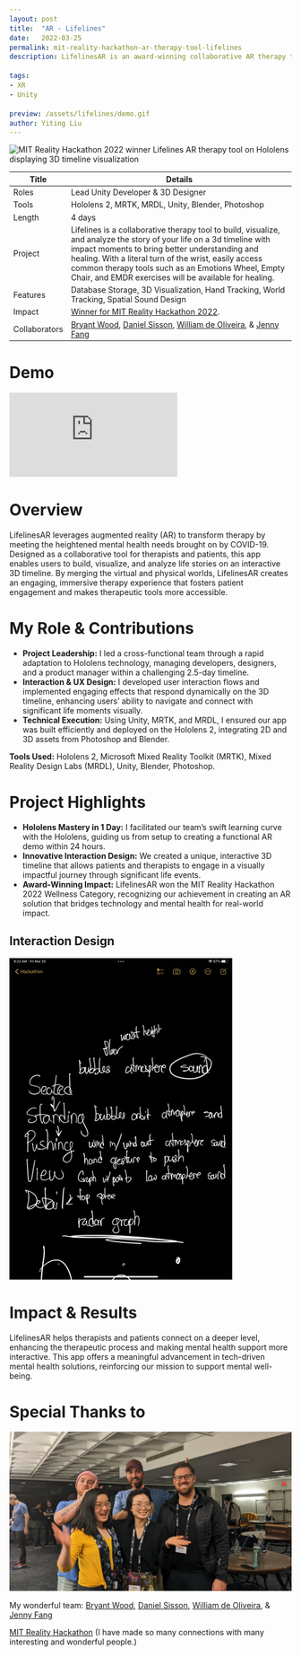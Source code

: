 ```yaml
---
layout: post
title:  "AR - Lifelines"
date:   2022-03-25
permalink: mit-reality-hackathon-ar-therapy-tool-lifelines
description: LifelinesAR is an award-winning collaborative AR therapy tool designed to help users visualize and analyze their life stories on a 3D timeline. Winner of MIT Reality Hackathon 2022.

tags: 
- XR
- Unity

preview: /assets/lifelines/demo.gif
author: Yiting Liu 
---
```


![MIT Reality Hackathon 2022 winner Lifelines AR therapy tool on Hololens displaying 3D timeline visualization](assets/lifelines/demo.gif)

<!-- **Lifelines is a collaborative therapy tool to build, visualize, and analyze the story of your life on a 3d timeline with impact moments to bring better understanding and healing. With a literal turn of the wrist, easily access common therapy tools such as an Emotions Wheel, Empty Chair, and EMDR exercises will be available for healing.**  -->

| Title                     | Details |
|---------------------------|-----------------------------------|
| Roles                     | Lead Unity Developer & 3D Designer |
| Tools                     | Hololens 2, MRTK, MRDL, Unity, Blender, Photoshop |                     
| Length                    | 4 days |
| Project                   | Lifelines is a collaborative therapy tool to build, visualize, and analyze the story of your life on a 3d timeline with impact moments to bring better understanding and healing. With a literal turn of the wrist, easily access common therapy tools such as an Emotions Wheel, Empty Chair, and EMDR exercises will be available for healing.|
| Features | Database Storage, 3D Visualization, Hand Tracking, World Tracking, Spatial Sound Design |
|Impact | [Winner for MIT Reality Hackathon 2022](https://devpost.com/software/lifelines).|
| Collaborators |[Bryant Wood](https://www.linkedin.com/in/bryantwood/), [Daniel Sisson](https://www.linkedin.com/in/danielsisson/), [William de Oliveira](https://www.linkedin.com/in/wdeoliveira/), & [Jenny Fang](https://www.linkedin.com/in/jenny-fang-396124aa/)|

# Demo
<div class="iframe-container">
<iframe class="responsive-iframe" src="https://player.vimeo.com/video/692623398" frameborder="0" allow="autoplay; fullscreen" allowfullscreen></iframe>
</div>


# Overview 
LifelinesAR leverages augmented reality (AR) to transform therapy by meeting the heightened mental health needs brought on by COVID-19. Designed as a collaborative tool for therapists and patients, this app enables users to build, visualize, and analyze life stories on an interactive 3D timeline. By merging the virtual and physical worlds, LifelinesAR creates an engaging, immersive therapy experience that fosters patient engagement and makes therapeutic tools more accessible.

# My Role & Contributions
- **Project Leadership:** I led a cross-functional team through a rapid adaptation to Hololens technology, managing developers, designers, and a product manager within a challenging 2.5-day timeline.
- **Interaction & UX Design:** I developed user interaction flows and implemented engaging effects that respond dynamically on the 3D timeline, enhancing users’ ability to navigate and connect with significant life moments visually.
- **Technical Execution:** Using Unity, MRTK, and MRDL, I ensured our app was built efficiently and deployed on the Hololens 2, integrating 2D and 3D assets from Photoshop and Blender.

**Tools Used:** Hololens 2, Microsoft Mixed Reality Toolkit (MRTK), Mixed Reality Design Labs (MRDL), Unity, Blender, Photoshop.


# Project Highlights

- **Hololens Mastery in 1 Day:** I facilitated our team’s swift learning curve with the Hololens, guiding us from setup to creating a functional AR demo within 24 hours.
- **Innovative Interaction Design:** We created a unique, interactive 3D timeline that allows patients and therapists to engage in a visually impactful journey through significant life events.
- **Award-Winning Impact:** LifelinesAR won the MIT Reality Hackathon 2022 Wellness Category, recognizing our achievement in creating an AR solution that bridges technology and mental health for real-world impact.

## Interaction Design 
<div class="img-container">
<img class="img-responsive" src="assets/lifelines/interaction.jpg">
</div>

# Impact & Results
LifelinesAR helps therapists and patients connect on a deeper level, enhancing the therapeutic process and making mental health support more interactive. This app offers a meaningful advancement in tech-driven mental health solutions, reinforcing our mission to support mental well-being.

# **Special Thanks to**

![assets/lifelines/grouppic.jpg](assets/lifelines/grouppic.jpg)

My wonderful team: [Bryant Wood](https://www.linkedin.com/in/bryantwood/), [Daniel Sisson](https://www.linkedin.com/in/danielsisson/), [William de Oliveira](https://www.linkedin.com/in/wdeoliveira/), & [Jenny Fang](https://www.linkedin.com/in/jenny-fang-396124aa/)

[MIT Reality Hackathon](https://www.mitrealityhack.com/) (I have made so many connections with many interesting and wonderful people.)